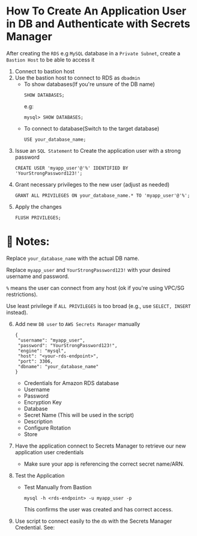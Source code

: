 # How To Create An Application User in DB and Authenticate with Secrets Manager
After creating the `RDS` e.g `MySQL` database in a `Private Subnet`, create a `Bastion Host` to be able to access it

1. Connect to bastion host
2. Use the bastion host to connect to RDS as `dbadmin`
   - To show databases(If you're unsure of the DB name)
     ```
     SHOW DATABASES;
     ```
     e.g:
     ```
     mysql> SHOW DATABASES;
     ```
   - To connect to database(Switch to the target database)
     ```
     USE your_database_name;
     ```
3. Issue an `SQL Statement` to Create the application user with a strong password
   ```
   CREATE USER 'myapp_user'@'%' IDENTIFIED BY 'YourStrongPassword123!';
   ```
4. Grant necessary privileges to the new user (adjust as needed)
   ```
   GRANT ALL PRIVILEGES ON your_database_name.* TO 'myapp_user'@'%';
   ```
5. Apply the changes
   ```
   FLUSH PRIVILEGES;
   ```

# 🔐 Notes:
Replace `your_database_name` with the actual DB name.

Replace `myapp_user` and `YourStrongPassword123!` with your desired username and password.

`%` means the user can connect from any host (ok if you're using VPC/SG restrictions).

Use least privilege if `ALL PRIVILEGES` is too broad (e.g., use `SELECT, INSERT` instead).

6. Add new `DB user` to `AWS Secrets Manager` manually
     ```
     {
      "username": "myapp_user",
      "password": "YourStrongPassword123!",
      "engine": "mysql",
      "host": "<your-rds-endpoint>",
      "port": 3306,
      "dbname": "your_database_name"
     }
    ```
     - Credentials for Amazon RDS database
     - Username
     - Password
     - Encryption Key
     - Database
     - Secret Name (This will be used in the script)
     - Description
     - Configure Rotation
     - Store
8. Have the application connect to Secrets Manager to retrieve our new application user credentials
   - Make sure your app is referencing the correct secret name/ARN.
10. Test the Application
    - Test Manually from Bastion
      ```
      mysql -h <rds-endpoint> -u myapp_user -p
      ```
      This confirms the user was created and has correct access.

12. Use script to connect easily to the `db` with the Secrets Manager Credential. See: 
